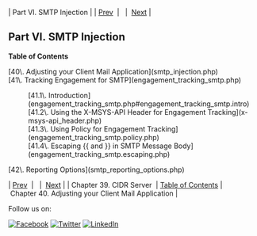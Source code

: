 | Part VI. SMTP Injection |
| [Prev](cluster.cidr_server.php)  |   |  [Next](smtp_injection.php) |

## Part VI. SMTP Injection

**Table of Contents**

<dl class="toc">

<dt>[40\. Adjusting your Client Mail Application](smtp_injection.php)</dt>

<dt>[41\. Tracking Engagement for SMTP](engagement_tracking_smtp.php)</dt>

<dd>

<dl>

<dt>[41.1\. Introduction](engagement_tracking_smtp.php#engagement_tracking_smtp.intro)</dt>

<dt>[41.2\. Using the X-MSYS-API Header for Engagement Tracking](x-msys-api_header.php)</dt>

<dt>[41.3\. Using Policy for Engagement Tracking](engagement_tracking_smtp.policy.php)</dt>

<dt>[41.4\. Escaping {{ and }} in SMTP Message Body](engagement_tracking_smtp.escaping.php)</dt>

</dl>

</dd>

<dt>[42\. Reporting Options](smtp_reporting_options.php)</dt>

</dl>

| [Prev](cluster.cidr_server.php)  |   |  [Next](smtp_injection.php) |
| Chapter 39. CIDR Server  | [Table of Contents](index.php) |  Chapter 40. Adjusting your Client Mail Application |

Follow us on:

[![Facebook](https://support.messagesystems.com/images/icon-facebook.png)](http://www.facebook.com/messagesystems) [![Twitter](https://support.messagesystems.com/images/icon-twitter.png)](http://twitter.com/#!/MessageSystems) [![LinkedIn](https://support.messagesystems.com/images/icon-linkedin.png)](http://www.linkedin.com/company/message-systems)